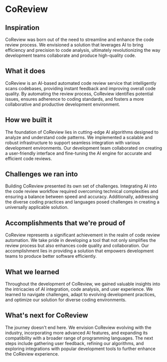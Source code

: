 # CoReview

## Inspiration
CoReview was born out of the need to streamline and enhance the code review process. We envisioned a solution that leverages AI to bring efficiency and precision to code analysis, ultimately revolutionizing the way development teams collaborate and produce high-quality code.

## What it does
<!-- Plugin description -->
CoReview is an AI-based automated code review service that intelligently scans codebases, providing instant feedback and improving overall code quality. By automating the review process, CoReview identifies potential issues, ensures adherence to coding standards, and fosters a more collaborative and productive development environment.
<!-- Plugin description end -->

## How we built it
The foundation of CoReview lies in cutting-edge AI algorithms designed to analyze and understand code patterns. We implemented a scalable and robust infrastructure to support seamless integration with various development environments. Our development team collaborated on creating a user-friendly interface and fine-tuning the AI engine for accurate and efficient code reviews.

## Challenges we ran into
Building CoReview presented its own set of challenges. Integrating AI into the code review workflow required overcoming technical complexities and ensuring a balance between speed and accuracy. Additionally, addressing the diverse coding practices and languages posed challenges in creating a universally applicable solution.

## Accomplishments that we're proud of
CoReview represents a significant achievement in the realm of code review automation. We take pride in developing a tool that not only simplifies the review process but also enhances code quality and collaboration. Our accomplishment lies in providing a solution that empowers development teams to produce better software efficiently.

## What we learned
Throughout the development of CoReview, we gained valuable insights into the intricacies of AI integration, code analysis, and user experience. We learned to navigate challenges, adapt to evolving development practices, and optimize our solution for diverse coding environments.

## What's next for CoReview
The journey doesn't end here. We envision CoReview evolving with the industry, incorporating more advanced AI features, and expanding its compatibility with a broader range of programming languages. The next steps include gathering user feedback, refining our algorithms, and exploring integrations with popular development tools to further enhance the CoReview experience.

